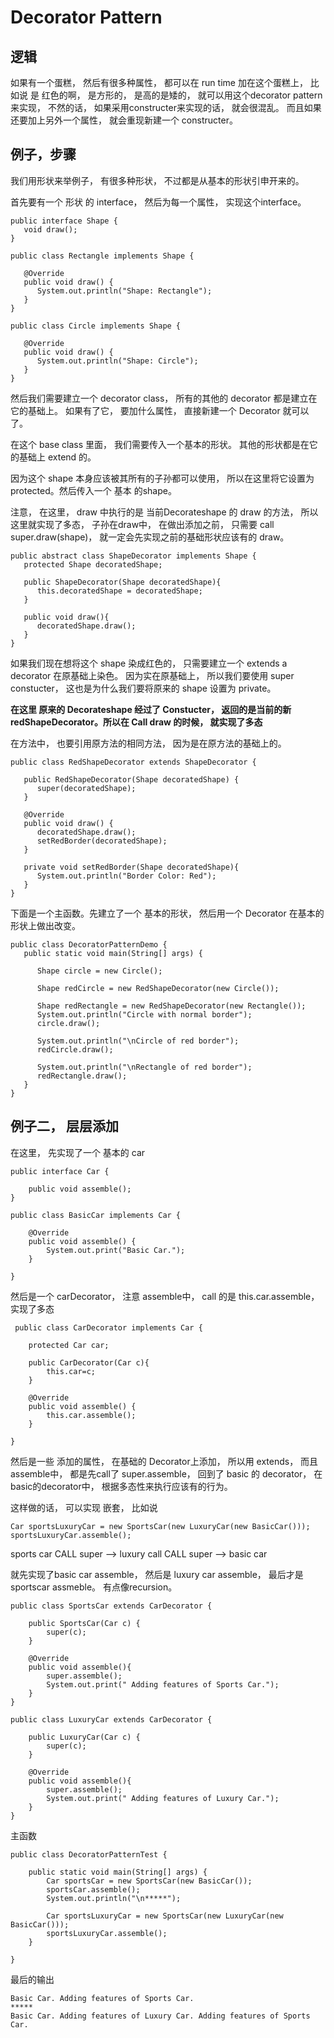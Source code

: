 # Decorator Pattern
## 逻辑
如果有一个蛋糕， 然后有很多种属性， 都可以在 run time 加在这个蛋糕上， 比如说 是 红色的啊， 是方形的， 是高的是矮的， 就可以用这个decorator pattern 来实现， 不然的话， 如果采用constructer来实现的话， 就会很混乱。 而且如果还要加上另外一个属性， 就会重现新建一个 constructer。

## 例子，步骤
我们用形状来举例子， 有很多种形状， 不过都是从基本的形状引申开来的。

首先要有一个 形状 的 interface， 然后为每一个属性， 实现这个interface。

```
public interface Shape {
   void draw();
}

public class Rectangle implements Shape {

   @Override
   public void draw() {
      System.out.println("Shape: Rectangle");
   }
}

public class Circle implements Shape {

   @Override
   public void draw() {
      System.out.println("Shape: Circle");
   }
}

```

然后我们需要建立一个 decorator class， 所有的其他的 decorator 都是建立在它的基础上。 如果有了它， 要加什么属性， 直接新建一个 Decorator 就可以了。

在这个 base class 里面， 我们需要传入一个基本的形状。 其他的形状都是在它的基础上 extend 的。

因为这个 shape 本身应该被其所有的子孙都可以使用， 所以在这里将它设置为 protected。然后传入一个 基本 的shape。

注意， 在这里， draw 中执行的是  当前Decorateshape 的 draw 的方法， 所以这里就实现了多态， 子孙在draw中， 在做出添加之前， 只需要 call super.draw(shape)， 就一定会先实现之前的基础形状应该有的 draw。

```
public abstract class ShapeDecorator implements Shape {
   protected Shape decoratedShape;

   public ShapeDecorator(Shape decoratedShape){
      this.decoratedShape = decoratedShape;
   }

   public void draw(){
      decoratedShape.draw();
   }	
}
```

如果我们现在想将这个 shape 染成红色的， 只需要建立一个 extends a decorator 在原基础上染色。 因为实在原基础上， 所以我们要使用 super constucter， 这也是为什么我们要将原来的 shape 设置为 private。

**在这里 原来的 Decorateshape 经过了 Constucter， 返回的是当前的新 redShapeDecorator。所以在 Call draw 的时候， 就实现了多态**

在方法中， 也要引用原方法的相同方法， 因为是在原方法的基础上的。

```
public class RedShapeDecorator extends ShapeDecorator {

   public RedShapeDecorator(Shape decoratedShape) {
      super(decoratedShape);		
   }

   @Override
   public void draw() {
      decoratedShape.draw();	       
      setRedBorder(decoratedShape);
   }

   private void setRedBorder(Shape decoratedShape){
      System.out.println("Border Color: Red");
   }
}
``` 

下面是一个主函数。先建立了一个 基本的形状， 然后用一个 Decorator 在基本的形状上做出改变。


```
public class DecoratorPatternDemo {
   public static void main(String[] args) {

      Shape circle = new Circle();

      Shape redCircle = new RedShapeDecorator(new Circle());

      Shape redRectangle = new RedShapeDecorator(new Rectangle());
      System.out.println("Circle with normal border");
      circle.draw();

      System.out.println("\nCircle of red border");
      redCircle.draw();

      System.out.println("\nRectangle of red border");
      redRectangle.draw();
   }
}
```

## 例子二， 层层添加
在这里， 先实现了一个 基本的 car

```
public interface Car {

	public void assemble();
}

public class BasicCar implements Car {

	@Override
	public void assemble() {
		System.out.print("Basic Car.");
	}

}
```

 然后是一个 carDecorator， 注意 assemble中， call 的是 this.car.assemble， 实现了多态
 
 
```
 public class CarDecorator implements Car {

	protected Car car;
	
	public CarDecorator(Car c){
		this.car=c;
	}
	
	@Override
	public void assemble() {
		this.car.assemble();
	}

}
```

然后是一些 添加的属性， 在基础的 Decorator上添加， 所以用 extends， 而且 assemble中， 都是先call了 super.assemble， 回到了 basic 的 decorator， 在basic的decorator中， 根据多态性来执行应该有的行为。

这样做的话， 可以实现 嵌套， 比如说

```
Car sportsLuxuryCar = new SportsCar(new LuxuryCar(new BasicCar()));
sportsLuxuryCar.assemble();
```

sports car CALL super --> luxury call CALL super --> basic car


就先实现了basic car assemble， 然后是 luxury car assemble， 最后才是 sportscar assmeble。 有点像recursion。

```
public class SportsCar extends CarDecorator {

	public SportsCar(Car c) {
		super(c);
	}

	@Override
	public void assemble(){
		super.assemble();
		System.out.print(" Adding features of Sports Car.");
	}
}

public class LuxuryCar extends CarDecorator {

	public LuxuryCar(Car c) {
		super(c);
	}
	
	@Override
	public void assemble(){
		super.assemble();
		System.out.print(" Adding features of Luxury Car.");
	}
}
```
主函数

```
public class DecoratorPatternTest {

	public static void main(String[] args) {
		Car sportsCar = new SportsCar(new BasicCar());
		sportsCar.assemble();
		System.out.println("\n*****");
		
		Car sportsLuxuryCar = new SportsCar(new LuxuryCar(new BasicCar()));
		sportsLuxuryCar.assemble();
	}

}
```

最后的输出

```
Basic Car. Adding features of Sports Car.
*****
Basic Car. Adding features of Luxury Car. Adding features of Sports Car.
```